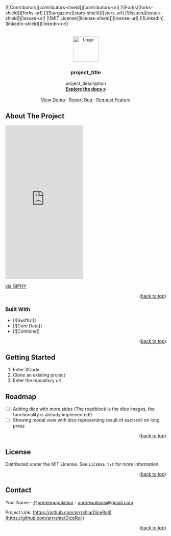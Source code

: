 <!-- PROJECT SHIELDS -->
<!--
*** I'm using markdown "reference style" links for readability.
*** Reference links are enclosed in brackets [ ] instead of parentheses ( ).
*** See the bottom of this document for the declaration of the reference variables
*** for contributors-url, forks-url, etc. This is an optional, concise syntax you may use.
*** https://www.markdownguide.org/basic-syntax/#reference-style-links
-->
[![Contributors][contributors-shield]][contributors-url]
[![Forks][forks-shield]][forks-url]
[![Stargazers][stars-shield]][stars-url]
[![Issues][issues-shield]][issues-url]
[![MIT License][license-shield]][license-url]
[![LinkedIn][linkedin-shield]][linkedin-url]



<!-- PROJECT LOGO -->
<br />
<div align="center">
  <a href="https://github.com/github_username/repo_name">
    <img src="images/logo.png" alt="Logo" width="80" height="80">
  </a>

<h3 align="center">project_title</h3>

  <p align="center">
    project_description
    <br />
    <a href="https://github.com/github_username/repo_name"><strong>Explore the docs »</strong></a>
    <br />
    <br />
    <a href="https://github.com/github_username/repo_name">View Demo</a>
    ·
    <a href="https://github.com/github_username/repo_name/issues">Report Bug</a>
    ·
    <a href="https://github.com/github_username/repo_name/issues">Request Feature</a>
  </p>
</div>


<!-- ABOUT THE PROJECT -->
## About The Project

<iframe src="https://giphy.com/embed/d6L4Ffdgl04lyMQaXh" width="244" height="480" frameBorder="0" class="giphy-embed" allowFullScreen></iframe><p><a href="https://giphy.com/gifs/d6L4Ffdgl04lyMQaXh">via GIPHY</a></p>

<p align="right">(<a href="#readme-top">back to top</a>)</p>



### Built With

* [![SwiftUI]]
* [![Core Data]]
* [![Combine]]

<p align="right">(<a href="#readme-top">back to top</a>)</p>



<!-- GETTING STARTED -->
## Getting Started

1) Enter XCode
2) Clone an existing project
3) Enter the repository url


<!-- ROADMAP -->
## Roadmap

- [ ] Adding dice with more sides (The roadblock is the dice images, the functionality is already implemented!)
- [ ] Showing modal view with dice representing result of each roll on long press

<p align="right">(<a href="#readme-top">back to top</a>)</p>

<!-- LICENSE -->
## License

Distributed under the MIT License. See `LICENSE.txt` for more information.

<p align="right">(<a href="#readme-top">back to top</a>)</p>



<!-- CONTACT -->
## Contact

Your Name - [@premepopulation](https://twitter.com/premepopulation) - andrewalmasi@gmail.com

Project Link: [https://github.com/arrrshia/DiceRoll](https://github.com/arrrshia/DiceRoll)

<p align="right">(<a href="#readme-top">back to top</a>)</p>
